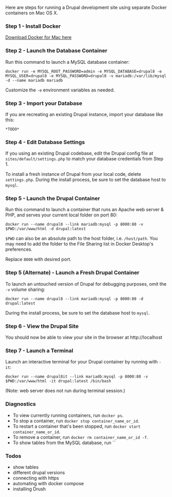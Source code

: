 Here are steps for running a Drupal development site using separate Docker containers on Mac OS X.

### Step 1 - Install Docker

[Download Docker for Mac here](https://hub.docker.com/?overlay=onboarding)

### Step 2 - Launch the Database Container

Run this command to launch a MySQL database container:

`docker run -e MYSQL_ROOT_PASSWORD=admin -e MYSQL_DATABASE=drupal8 -e MYSQL_USER=drupal8 -e MYSQL_PASSWORD=drupal8 -v mariadb:/var/lib/mysql -d --name mariadb mariadb`

Customize the `-e` environment variables as needed.

### Step 3 - Import your Database

If you are recreating an existing Drupal instance, import your database like this:

`*TODO*`

### Step 4 - Edit Database Settings

If you using an existing Drupal codebase, edit the Drupal config file at `sites/default/settings.php` to match your database credentials from Step 1.

To install a fresh instance of Drupal from your local code, delete `settings.php`. During the install process, be sure to set the database host to `mysql`.

### Step 5 - Launch the Drupal Container

Run this command to launch a container that runs an Apache web server & PHP, and serves your current local folder on port 80:

`docker run --name drupal8 --link mariadb:mysql -p 8000:80 -v $PWD:/var/www/html -d drupal:latest`

`$PWD` can also be an absolute path to the host folder, i.e. `/host/path`. You may need to add the folder to the File Sharing list in Docker Desktop's preferences.

Replace `8000` with desired port.

### Step 5 (Alternate) - Launch a Fresh Drupal Container

To launch an untouched version of Drupal for debugging purposes, omit the `-v` volume sharing:

`docker run --name drupal8 --link mariadb:mysql -p 8000:80 -d drupal:latest`

During the install process, be sure to set the database host to `mysql`.

### Step 6 - View the Drupal Site

You should now be able to view your site in the browser at http://localhost

### Step 7 - Launch a Terminal

Launch an interactive terminal for your Drupal container by running with `-it`:

`docker run --name drupal8it --link mariadb:mysql -p 8000:80 -v $PWD:/var/www/html -it drupal:latest /bin/bash`

(Note: web server does not run during terminal session.)

### Diagnostics

- To view currently running containers, run `docker ps`.
- To stop a container, run `docker stop container_name_or_id`.
- To restart a container that's been stopped, run `docker start container_name_or_id`.
- To remove a container, run `docker rm container_name_or_id -f`.
- To show tables from the MySQL database, run ``

### Todos

- show tables
- different drupal versions
- connecting with https
- automating with docker compose
- installing Drush
